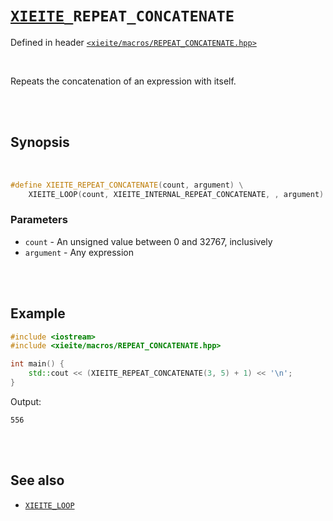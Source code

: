 # [`XIEITE`](../../docs/macros.md)`_REPEAT_CONCATENATE`
Defined in header [`<xieite/macros/REPEAT_CONCATENATE.hpp>`](../../include/xieite/macros/REPEAT_CONCATENATE.hpp)

<br/>

Repeats the concatenation of an expression with itself.

<br/><br/>

## Synopsis

<br/>

```cpp
#define XIEITE_REPEAT_CONCATENATE(count, argument) \
	XIEITE_LOOP(count, XIEITE_INTERNAL_REPEAT_CONCATENATE, , argument)
```
### Parameters
- `count` - An unsigned value between 0 and 32767, inclusively
- `argument` - Any expression

<br/><br/>

## Example
```cpp
#include <iostream>
#include <xieite/macros/REPEAT_CONCATENATE.hpp>

int main() {
	std::cout << (XIEITE_REPEAT_CONCATENATE(3, 5) + 1) << '\n';
}
```
Output:
```
556
```

<br/><br/>

## See also
- [`XIEITE_LOOP`](../../docs/macros/LOOP.md)
